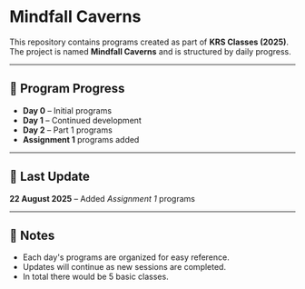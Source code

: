 # Mindfall Caverns  

This repository contains programs created as part of **KRS Classes (2025)**.  
The project is named **Mindfall Caverns** and is structured by daily progress.  

---

## 📅 Program Progress  
- **Day 0** – Initial programs  
- **Day 1** – Continued development  
- **Day 2** – Part 1 programs
- **Assignment 1** programs added
---

## 🔄 Last Update  
**22 August 2025** – Added *Assignment 1* programs  

---

## 📌 Notes  
- Each day's programs are organized for easy reference.  
- Updates will continue as new sessions are completed.
- In total there would be 5 basic classes.
